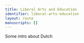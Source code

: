 ```yaml
---
title: Liberal Arts and Education
identifier: liberal-arts-education
layout: route
manuscripts: []
---
```


Some intro about Dutch